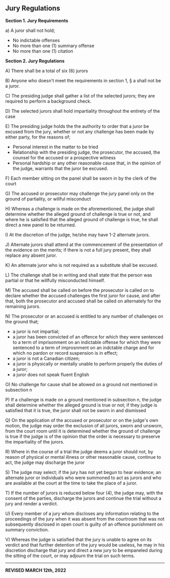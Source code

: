 ## Jury Regulations

**Section 1. Jury Requirements**

a) A juror shall not hold;
   - No indictable offenses
   - No more than one (1) summary offense
   - No more than one (1) citation

**Section 2. Jury Regulations**

A) There shall be a total of six (6) jurors

B) Anyone who doesn't meet the requirements in section 1, § a shall not be a juror.

C) The presiding judge shall gather a list of the selected jurors; they are required to perform a background check.

D) The selected jurors shall hold impartiality throughout the entirety of the case

E) The presiding judge holds the the authority to order that a juror be excused from the jury, whether or not any challenge has been made by either party, for the reasons of;
   - Personal interest in the matter to be tried
   - Relationship with the presiding judge, the prosecutor, the accused, the counsel for the accused or a prospective witness
   - Personal hardship or any other reasonable cause that, in the opinion of the judge, warrants that the juror be excused.

F) Each member sitting on the panel shall be sworn in by the clerk of the court

G) The accused or prosecutor may challenge the jury panel only on the ground of partiality, or willful misconduct

H) Whereas a challenge is made on the aforementioned, the judge shall determine whether the alleged ground of challenge is true or not, and where he is satisfied that the alleged ground of challenge is true, he shall direct a new panel to be returned.

I) At the discretion of the judge, he/she may have 1-2 alternate jurors.

J) Alternate jurors shall attend at the commencement of the presentation of the evidence on the merits; if there is not a full jury present, they shall replace any absent juror.

K) An alternate juror who is not required as a substitute shall be excused.

L) The challenge shall be in writing and shall state that the person was partial or that he willfully misconducted himself.

M) The accused shall be called on before the prosecutor is called on to declare whether the accused challenges the first juror for cause, and after that, both the prosecutor and accused shall be called on alternately for the remaining jurors.

N) The prosecutor or an accused is entitled to any number of challenges on the ground that;
   - a juror is not impartial;
   - a juror has been convicted of an offence for which they were sentenced to a term of imprisonment on an indictable offense for which they were sentenced to a term of improsnment on an indctable charge and for which no pardon or record suspension is in effect;
   - a juror is not a Canadian citizen;
   - a juror is physically or mentally unable to perform properly the duties of a juror;
   - a juror does not speak fluent English

O) No challenge for cause shall be allowed on a ground not mentioned in subsection n

P) If a challenge is made on a ground mentioned in subsection n, the judge shall determine whether the alleged ground is true or not; if they judge is satisfied that it is true, the juror shall not be sworn in and dismissed

Q) On the application of the accused or prosecutor or on the judge's own motion, the judge may order the exclusion of all jurors, sworn and unsworn, from the court room until it is determined whether the ground of challenge is true if the judge is of the opinion that the order is necessary to preserve the impartiality of the jurors.

R) Where in the course of a trial the judge deems a juror should not, by reason of physical or mental illness or other reasonable cause, continue to act, the judge may discharge the juror

S) The judge may select; if the jury has not yet begun to hear evidence; an alternate juror or individuals who were summoned to act as jurors and who are available at the court at the time to take the place of a juror.

T) If the number of jurors is reduced below four (4), the judge may, with the consent of the parties, discharge the jurors and continue the trial without a jury and render a verdict.

U) Every member of a jury whom discloses any information relating to the proceedings of the jury when it was absent from the courtroom that was not subsequently disclosed in open court is guilty of an offence punishment on summary conviction.

V) Whereas the judge is satisfied that the jury is unable to agree on its verdict and that further detention of the jury would be useless, he may in his discretion discharge that jury and direct a new jury to be empaneled during the sitting of the court, or may adjourn the trial on such terms.

---

**REVISED MARCH 12th, 2022**
